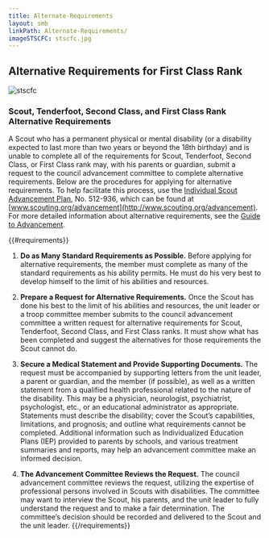```yaml
---
title: Alternate-Requirements
layout: smb
linkPath: Alternate-Requirements/
imageSTSCFC: stscfc.jpg
---
```


## Alternative Requirements for First Class Rank

<div class="D(f) Fxd(c)--s">

<div class="Ta(c) Pt(1em)--s">

![stscfc]({{imageSTSCFC}})</div>

</div>

### Scout, Tenderfoot, Second Class, and First Class Rank Alternative Requirements

<p></p>

A Scout who has a permanent physical or mental disability (or a disability expected to last more than two years or beyond the 18th birthday) and is unable to complete all of the requirements for Scout, Tenderfoot, Second Class, or First Class rank may, with his parents or guardian, submit a request to the council advancement committee to complete alternative requirements. Below are the procedures for applying for alternative requirements. To help facilitate this process, use the [Individual Scout Advancement Plan](https://filestore.scouting.org/filestore/pdf/512-936_wb.pdf), No. 512-936, which can be found at [www.scouting.org/advancement](http://www.scouting.org/advancement). For more detailed information about alternative requirements, see the [Guide to Advancement](https://www.scouting.org/resources/guide-to-advancement/contents/).

{{#requirements}}
1. **Do as Many Standard Requirements as Possible.** Before applying for alternative requirements, the member must complete as many of the standard requirements as his ability permits. He must do his very best to develop himself to the limit of his abilities and resources.

2. **Prepare a Request for Alternative Requirements.** Once the Scout has done his best to the limit of his abilities and resources, the unit leader or a troop committee member submits to the council advancement committee a written request for alternative requirements for Scout, Tenderfoot, Second Class, and First Class ranks. It must show what has been completed and suggest the alternatives for those requirements the Scout cannot do.

3. **Secure a Medical Statement and Provide Supporting Documents.** The request must be accompanied by supporting letters from the unit leader, a parent or guardian, and the member (if possible), as well as a written statement from a qualified health professional related to the nature of the disability. This may be a physician, neurologist, psychiatrist, psychologist, etc., or an educational administrator as appropriate. Statements must describe the disability; cover the Scout’s capabilities, limitations, and prognosis; and outline what requirements cannot be completed. Additional information such as Individualized Education Plans (IEP) provided to parents by schools, and various treatment summaries and reports, may help an advancement committee make an informed decision.

4. **The Advancement Committee Reviews the Request.** The council advancement committee reviews the request, utilizing the expertise of professional persons involved in Scouts with disabilities. The committee may want to interview the Scout, his parents, and the unit leader to fully understand the request and to make a fair determination. The committee’s decision should be recorded and delivered to the Scout and the unit leader.
{{/requirements}}
